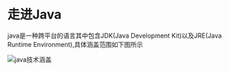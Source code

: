 # 走进Java

java是一种跨平台的语言其中包含JDK(Java Development Kit)以及JRE(Java Runtime Environment),具体涵盖范围如下图所示

![java技术涵盖](https://infi-img.oss-cn-hangzhou.aliyuncs.com/img/20181127214509.png)

 